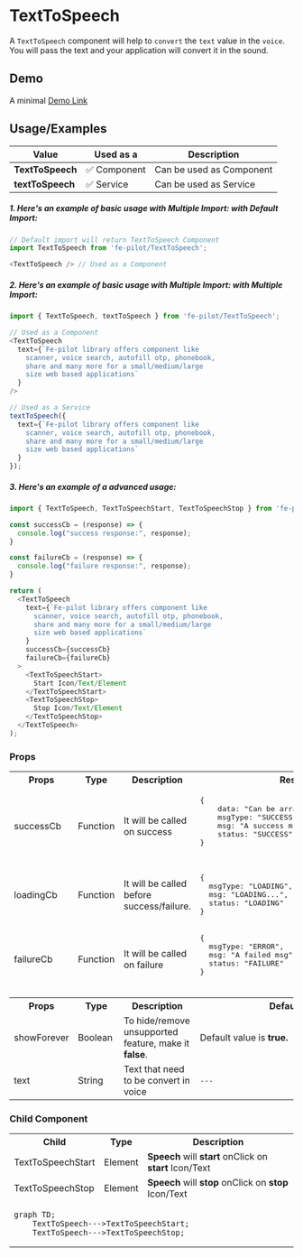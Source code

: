# TextToSpeech

A ```TextToSpeech``` component will help to ```convert``` the ```text``` value in the ```voice```. You will pass the text and your application will convert it in the sound.


## Demo

A minimal [Demo Link](https://6jpxdq.csb.app/?component=TextToSpeech)


## Usage/Examples

| Value |  Used as a  | Description|
|--------- | -------- |-----------------|
| <b>TextToSpeech</b> | :white_check_mark: Component | Can be used as Component |
| <b>textToSpeech<b> | :white_check_mark: Service | Can be used as Service |

##### 1. Here's an example of basic usage with Multiple Import: with Default Import:
```javascript
// Default import will return TextToSpeech Component
import TextToSpeech from 'fe-pilot/TextToSpeech';

<TextToSpeech /> // Used as a Component

```

##### 2. Here's an example of basic usage with Multiple Import: with Multiple Import:
```javascript
import { TextToSpeech, textToSpeech } from 'fe-pilot/TextToSpeech';

// Used as a Component
<TextToSpeech
  text={`Fe-pilot library offers component like
    scanner, voice search, autofill otp, phonebook,
    share and many more for a small/medium/large
    size web based applications`
  }
/>

// Used as a Service
textToSpeech({
  text={`Fe-pilot library offers component like
    scanner, voice search, autofill otp, phonebook,
    share and many more for a small/medium/large
    size web based applications`
  }
});
```

##### 3. Here's an example of a advanced usage:

```javascript
import { TextToSpeech, TextToSpeechStart, TextToSpeechStop } from 'fe-pilot/TextToSpeech';

const successCb = (response) => {
  console.log("success response:", response);
}

const failureCb = (response) => {
  console.log("failure response:", response);
}

return (
  <TextToSpeech
    text={`Fe-pilot library offers component like
      scanner, voice search, autofill otp, phonebook,
      share and many more for a small/medium/large
      size web based applications`
    }
    successCb={successCb}
    failureCb={failureCb}
  >
    <TextToSpeechStart>
      Start Icon/Text/Element
    </TextToSpeechStart>
    <TextToSpeechStop>
      Stop Icon/Text/Element
    </TextToSpeechStop>
  </TextToSpeech>
);

```

### Props

<table>
  <tr>
    <th>
      Props
    </th>
    <th>
      Type
    </th>
    <th>
      Description
    </th>
    <th>
      Response
    </th>
  </tr>
  <tr>
    <td>
        successCb
    </td>
    <td>Function</td>
    <td> It will be called on success</td>
    <td>
      <pre>
{
    data: "Can be array/object/string/number",
    msgType: "SUCCESSFUL",
    msg: "A success msg",
    status: "SUCCESS"
}
      </pre>
    </td>
  </tr>
  <tr>
    <td>
        loadingCb
    </td>
    <td>Function</td>
    <td>
      It will be called before success/failure.
    </td>
    <td>
      <pre>
{
  msgType: "LOADING",
  msg: "LOADING...",
  status: "LOADING"
}
</pre>
    </td>
  </tr>
  <tr>
    <td>
        failureCb
    </td>
    <td>Function</td>
    <td>
      It will be called on failure
    </td>
    <td>
       <pre>
{
  msgType: "ERROR",
  msg: "A failed msg",
  status: "FAILURE"
}
       </pre>
    </td>
  </tr>
  <tr>
    <td></td>
    <td></td>
    <td></td>
    <td></td>
  </tr>
  <th>
    Props
  </th>
  <th>
    Type
  </th>
  <th>
    Description
  </th>
  <th>
      Default Values
  </th>
  <tr>
    <td>
      showForever
    </td>
     <td>Boolean</td>
    <td>To hide/remove unsupported feature, make it <b>false</b>.</td>
    <td>Default value is <b>true.</b></td>
  </tr>
  <tr>
    <td>text</td>
    <td>String</td>
    <td>Text that need to be convert in voice</td>
    <td> <pre>---</pre> </td>
  </tr>
</table>

### Child Component
<table>
  <th>
    Child
  </th>
  <th>
    Type
  </th>
  <th>
    Description
  </th>
  <tr>
    <td>TextToSpeechStart</td>
    <td>Element</td>
    <td><b>Speech</b> will <b>start</b> onClick on <b>start</b> Icon/Text</td>
  </tr>
  <tr>
    <td>TextToSpeechStop</td>
    <td>Element</td>
    <td><b>Speech</b> will <b>stop</b> onClick on <b>stop</b> Icon/Text</td>
  </tr>
<tr>
<td colspan="3">

```mermaid
graph TD;
    TextToSpeech--->TextToSpeechStart;
    TextToSpeech--->TextToSpeechStop;
```

</td>
</tr>
</table>
